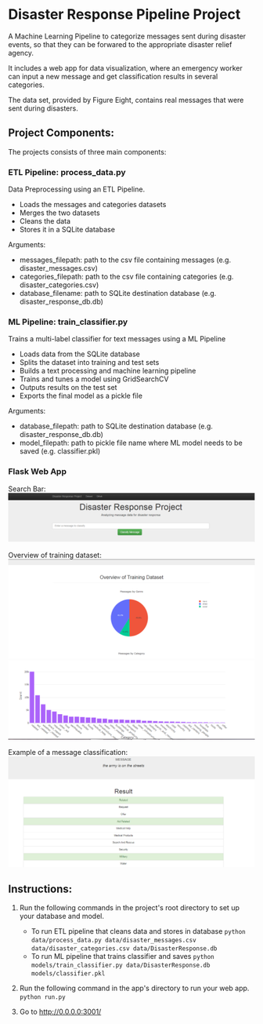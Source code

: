 # Disaster Response Pipeline Project


A Machine Learning Pipeline to categorize messages sent during disaster events, so that they can be forwared to the appropriate disaster relief agency.

It includes a web app for data visualization, where an emergency worker can input a new message and get classification results in several categories.

The data set, provided by Figure Eight, contains real messages that were sent during disasters. 


## Project Components:

The projects consists of three main components:

### ETL Pipeline: process_data.py

Data Preprocessing using an ETL Pipeline.

- Loads the messages and categories datasets
- Merges the two datasets
- Cleans the data
- Stores it in a SQLite database


Arguments:
- messages_filepath:   path to the csv file containing messages (e.g. disaster_messages.csv)
- categories_filepath: path to the csv file containing categories (e.g. disaster_categories.csv)
- database_filename:   path to SQLite destination database (e.g. disaster_response_db.db)

### ML Pipeline: train_classifier.py

Trains a multi-label classifier for text messages using a ML Pipeline

- Loads data from the SQLite database
- Splits the dataset into training and test sets
- Builds a text processing and machine learning pipeline
- Trains and tunes a model using GridSearchCV
- Outputs results on the test set
- Exports the final model as a pickle file

Arguments:
- database_filepath:    path to SQLite destination database (e.g. disaster_response_db.db)
- model_filepath:       path to pickle file name where ML model needs to be saved (e.g. classifier.pkl)

### Flask Web App

Search Bar:
![Search Bar](img/search_bar.png)

Overview of training dataset:
![Genre Visualization](img/genre.png)
![Category Visualization](img/category.png)

Example of a message classification:
![Example](img/army.png)

## Instructions:
1. Run the following commands in the project's root directory to set up your database and model.

    - To run ETL pipeline that cleans data and stores in database
        `python data/process_data.py data/disaster_messages.csv data/disaster_categories.csv data/DisasterResponse.db`
    - To run ML pipeline that trains classifier and saves
        `python models/train_classifier.py data/DisasterResponse.db models/classifier.pkl`

2. Run the following command in the app's directory to run your web app.
    `python run.py`

3. Go to http://0.0.0.0:3001/
